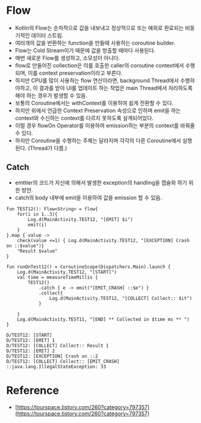 # Flow
- Kotlin의 Flow는 순차적으로 값을 내보내고 정상적으로 또는 예외로 완료되는 비동기적인 데이터 스트림.
- 여러개의 값을 반환하는 function을 만들때 사용하는 coroutine builder.
- Flow는 Cold Stream이기 때문에 값을 방출할 때마다 사용된다.
- 매번 새로운 Flow를 생성하고, 소모성이 아니다.
- flow로 만들어진 collection은 이를 호출한 caller의 coroutine context에서 수행되며, 이를 context preservation이라고 부른다.
- 하지만 CPU를 많이 사용하는 flow 연산이라면, background Thread에서 수행햐야하고, 이 결과를 받아 UI를 업데이트 하는 작업은 main Thread에서 처리하도록 해야 하는 경우가 발생할 수 있음.
- 보통의 Coroutine에서는 withContext를 이용하여 쉽게 전환할 수 있다.
- 하지만 위에서 언급한 Context Preservation 속성으로 인하며 emit을 하는 context와 수신하는 context를 다르지 못하도록 설계되어있다.
- 이럴 경우 flowOn Operator를 이용하여 emission하는 부분의 context를 바꿔줄 수 있다.
- 하지만 Coroutine을 수행하는 주체는 달라지며 각각의 다른 Coroutine에서 실행된다. (Thread가 다름.)


## Catch
- emttier의 코드가 자신에 의해서 발생한 exception의 handling을 캡슐화 하기 위한 방안.
- catch의 body 내부에 emit을 이용하여 값을 emission 할 수 있음.
```
fun TEST12(): Flow<String> = flow{
    for(i in 1..3){
        Log.d(MainActivity.TEST12, "[EMIT] $i")
        emit(i)
    }
}.map { value ->
    check(value <=1) { Log.d(MainActivity.TEST12, "[EXCEPTION] Crash on ::$value")}
    "Result $value"
}

fun runOnTest12() = CoroutineScope(Dispatchers.Main).launch {
    Log.d(MainActivity.TEST12, "[START]")
    val time = measureTimeMillis {
        TEST12()
            .catch { e -> emit("[EMIT_CRASH] ::$e") }
            .collect{
                Log.d(MainActivity.TEST12, "[COLLECT] Collect:: $it")
            }

    }
    Log.d(MainActivity.TEST11, "[END] ** Collected in $time ms ** ")
}
```
```
D/TEST12: [START]
D/TEST12: [EMIT] 1
D/TEST12: [COLLECT] Collect:: Result 1
D/TEST12: [EMIT] 2
D/TEST12: [EXCEPTION] Crash on ::2
D/TEST12: [COLLECT] Collect:: [EMIT_CRASH] ::java.lang.IllegalStateException: 33
```
# Reference
- [https://tourspace.tistory.com/260?category=797357](https://tourspace.tistory.com/260?category=797357)